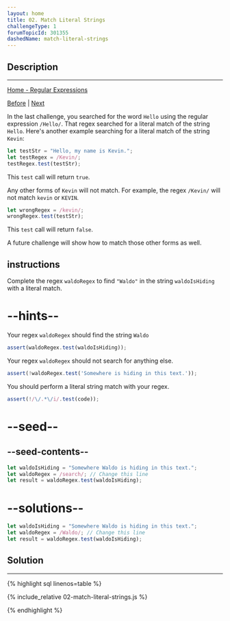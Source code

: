 ```yaml
---
layout: home
title: 02. Match Literal Strings
challengeType: 1
forumTopicId: 301355
dashedName: match-literal-strings
---
```


<div class="row">
<div class="columnStmt" markdown="1">

## Description
------

[Home - Regular Expressions](../regular-expressions/README.md)

[Before](./01-using-the-test-method.md)  | [Next](./03-match-a-literal-string-with-different-possibilities.md) 

In the last challenge, you searched for the word `Hello` using the regular expression `/Hello/`. That regex searched for a literal match of the string `Hello`. Here's another example searching for a literal match of the string `Kevin`:

```js
let testStr = "Hello, my name is Kevin.";
let testRegex = /Kevin/;
testRegex.test(testStr);
```

This `test` call will return `true`.

Any other forms of `Kevin` will not match. For example, the regex `/Kevin/` will not match `kevin` or `KEVIN`.

```js
let wrongRegex = /kevin/;
wrongRegex.test(testStr);
```

This `test` call will return `false`.

A future challenge will show how to match those other forms as well.

##  instructions 

Complete the regex `waldoRegex` to find `"Waldo"` in the string `waldoIsHiding` with a literal match.

# --hints--

Your regex `waldoRegex` should find the string `Waldo`

```js
assert(waldoRegex.test(waldoIsHiding));
```

Your regex `waldoRegex` should not search for anything else.

```js
assert(!waldoRegex.test('Somewhere is hiding in this text.'));
```

You should perform a literal string match with your regex.

```js
assert(!/\/.*\/i/.test(code));
```

# --seed--

## --seed-contents--

```js
let waldoIsHiding = "Somewhere Waldo is hiding in this text.";
let waldoRegex = /search/; // Change this line
let result = waldoRegex.test(waldoIsHiding);
```

# --solutions--

```js
let waldoIsHiding = "Somewhere Waldo is hiding in this text.";
let waldoRegex = /Waldo/; // Change this line
let result = waldoRegex.test(waldoIsHiding);
```

</div>
<div class="columnSol" markdown="1">

## Solution
------

{% highlight sql linenos=table %}

{% include_relative 02-match-literal-strings.js %}

{% endhighlight %}

</div>
</div>